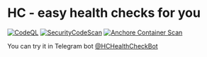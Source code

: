 # HC - easy health checks for you

[![CodeQL](https://github.com/Illia-M/HC/actions/workflows/codeql-analysis.yml/badge.svg)](https://github.com/Illia-M/HC/actions/workflows/codeql-analysis.yml) [![SecurityCodeScan](https://github.com/Illia-M/HC/actions/workflows/securitycodescan-analysis.yml/badge.svg)](https://github.com/Illia-M/HC/actions/workflows/securitycodescan-analysis.yml) [![Anchore Container Scan](https://github.com/Illia-M/HC/actions/workflows/anchore-analysis.yml/badge.svg)](https://github.com/Illia-M/HC/actions/workflows/anchore-analysis.yml)

You can try it in Telegram bot [@HCHealthCheckBot](https://t.me/HCHealthCheckBot)
